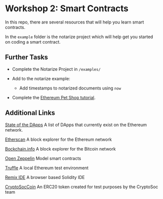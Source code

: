 # Workshop 2: Smart Contracts

In this repo, there are several resources that will help you learn smart contracts.

In the `example` folder is the notarize project which will help get you started on coding a smart contract.



## Further Tasks

* Complete the Notarize Project in `/examples/`

* Add to the notarize example:
  * Add timestamps to notarized documents using `now`

* Complete the [Ethereum Pet Shop tutorial](http://truffleframework.com/tutorials/pet-shop).


## Additional Links

[State of the DApps](https://www.stateofthedapps.com/)
A list of DApps that currently exist on the Ethereum network.

[Etherscan](https://etherscan.io/)
A block explorer for the Ethereum network

[Bockchain.info](https://blockchain.info/)
A block explorer for the  Bitcoin network

[Open Zeppelin](https://openzeppelin.org/)
Model smart contracts

[Truffle](http://truffleframework.com)
A local Ethereum test environment

[Remix IDE](https://remix.ethereum.org)
A browser based Solidity IDE

[CryptoSocCoin](https://github.com/CryptoSoc/CryptoSocCoin)
An ERC20 token created for test purposes by the CryptoSoc team

